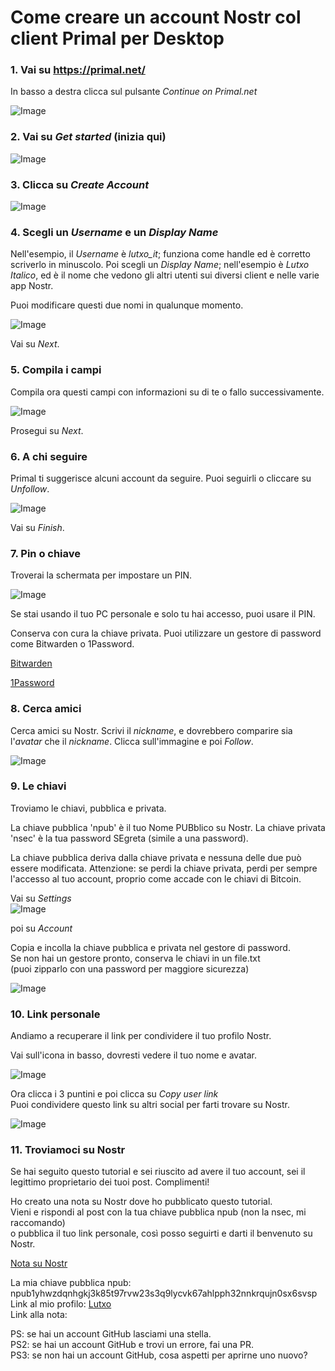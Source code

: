 # Come creare un account Nostr col client Primal per Desktop

### 1. Vai su https://primal.net/

In basso a destra clicca sul pulsante _Continue on Primal.net_

![Image](https://images2.imgbox.com/d2/f8/PTGh6c0o_o.png)

### 2. Vai su _Get started_ (inizia qui)

![Image](https://images2.imgbox.com/9b/a0/hARUJVF2_o.png)

### 3. Clicca su _Create Account_

![Image](https://images2.imgbox.com/19/ff/iLwxTHfx_o.png)

### 4. Scegli un _Username_ e un _Display Name_

Nell'esempio, il _Username_ è _lutxo_it_; funziona come handle ed è corretto scriverlo in minuscolo. Poi scegli un _Display Name_; nell'esempio è _Lutxo Italico_, ed è il nome che vedono gli altri utenti sui diversi client e nelle varie app Nostr.

Puoi modificare questi due nomi in qualunque momento.

![Image](https://images2.imgbox.com/da/3b/qRgZbmhf_o.png)

Vai su _Next_.

### 5. Compila i campi

Compila ora questi campi con informazioni su di te o fallo successivamente.

![Image](https://images2.imgbox.com/9f/00/MOqiIbIr_o.png)

Prosegui su _Next_.

### 6. A chi seguire

Primal ti suggerisce alcuni account da seguire. Puoi seguirli o cliccare su _Unfollow_.

![Image](https://images2.imgbox.com/4c/70/YmUKCPZU_o.png)

Vai su _Finish_.

### 7. Pin o chiave

Troverai la schermata per impostare un PIN.

![Image](https://images2.imgbox.com/65/29/njWUIyX1_o.png)

Se stai usando il tuo PC personale e solo tu hai accesso, puoi usare il PIN.

Conserva con cura la chiave privata. Puoi utilizzare un gestore di password come Bitwarden o 1Password.

[Bitwarden](https://bitwarden.com/)

[1Password](https://1password.com/)

### 8. Cerca amici

Cerca amici su Nostr. Scrivi il _nickname_, e dovrebbero comparire sia l'_avatar_ che il _nickname_. 
Clicca sull'immagine e poi _Follow_.

![Image](https://images2.imgbox.com/32/0e/ILKWDc4M_o.png)

### 9. Le chiavi

Troviamo le chiavi, pubblica e privata.

La chiave pubblica 'npub' è il tuo Nome PUBblico su Nostr. La chiave privata 'nsec' è la tua password SEgreta (simile a una password).

La chiave pubblica deriva dalla chiave privata e nessuna delle due può essere modificata. Attenzione: se perdi la chiave privata, perdi per sempre l'accesso al tuo account, proprio come accade con le chiavi di Bitcoin.

Vai su _Settings_  
![Image](https://images2.imgbox.com/40/a6/HeMiQaxo_o.png)

poi su _Account_

Copia e incolla la chiave pubblica e privata nel gestore di password.  
Se non hai un gestore pronto, conserva le chiavi in un file.txt  
(puoi zipparlo con una password per maggiore sicurezza)

![Image](https://images2.imgbox.com/bf/98/lTp6vk3Y_o.png)

### 10. Link personale

Andiamo a recuperare il link per condividere il tuo profilo Nostr.

Vai sull'icona in basso, dovresti vedere il tuo nome e avatar.

![Image](https://images2.imgbox.com/1a/de/wU7rJ5dL_o.png)

Ora clicca i 3 puntini e poi clicca su _Copy user link_  
Puoi condividere questo link su altri social per farti trovare su Nostr.

![Image](https://images2.imgbox.com/69/da/m3CdigUW_o.png)

### 11. Troviamoci su Nostr

Se hai seguito questo tutorial e sei riuscito ad avere il tuo account, sei il legittimo proprietario dei tuoi post. Complimenti!

Ho creato una nota su Nostr dove ho pubblicato questo tutorial.  
Vieni e rispondi al post con la tua chiave pubblica npub (non la nsec, mi raccomando)  
o pubblica il tuo link personale, così posso seguirti e darti il benvenuto su Nostr.

[Nota su Nostr](https://primal.net/e/note19wxe6nwhgljtwdyszspen8psvakcfxwa259ydn9ew8t679huph4s5npzgm)

La mia chiave pubblica npub: npub1yhwzdqnhgkj3k85t97rvw23s3q9lycvk67ahlpph32nnkrqujn0sx6svsp  
Link al mio profilo: [Lutxo](https://primal.net/p/npub1yhwzdqnhgkj3k85t97rvw23s3q9lycvk67ahlpph32nnkrqujn0sx6svsp)  
Link alla nota: 

PS: se hai un account GitHub lasciami una stella.  
PS2: se hai un account GitHub e trovi un errore, fai una PR.  
PS3: se non hai un account GitHub, cosa aspetti per aprirne uno nuovo?
